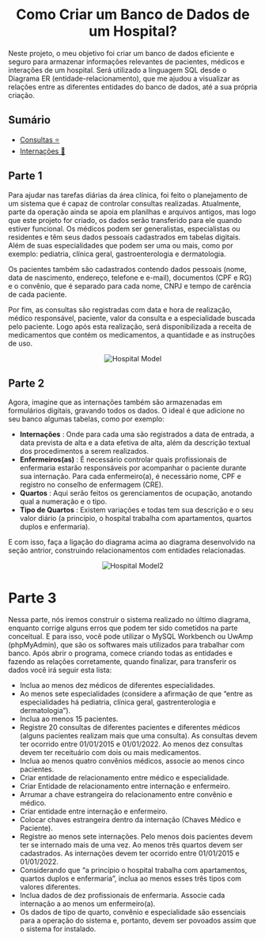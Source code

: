 # <div align=center> Como Criar um Banco de Dados de um Hospital? </div>

Neste projeto, o meu objetivo foi criar um banco de dados eficiente e seguro para armazenar informações relevantes de pacientes, médicos e interações de um hospital. Será utilizado a linguagem SQL desde o Diagrama ER (entidade-relacionamento), que me ajudou a visualizar as relações entre as diferentes entidades do banco de dados, até a sua própria criação.

## Sumário

- [Consultas ⭐️](#parte-1)
- [Internações 🌻](#parte-2)

## Parte 1

Para ajudar nas tarefas diárias da área clínica, foi feito o planejamento de um sistema que é capaz de controlar consultas realizadas. Atualmente, parte da operação ainda se apoia em planilhas e arquivos antigos, mas logo que este projeto for criado, os dados serão transferido para ele quando estiver funcional. Os médicos podem ser generalistas, especialistas ou residentes e têm seus dados pessoais cadastrados em tabelas digitais. Além de suas especialidades que podem ser uma ou mais, como por exemplo: pediatria, clínica geral, gastroenterologia e dermatologia.

Os pacientes também são cadastrados contendo dados pessoais (nome, data de nascimento, endereço, telefone e e-mail), documentos (CPF e RG) e o convênio, que é separado para cada nome, CNPJ e tempo de carência de cada paciente.

Por fim, as consultas são registradas com data e hora de realização, médico responsável, paciente, valor da consulta e a especialidade buscada pelo paciente. Logo após esta realização, será disponibilizada a receita de medicamentos que contém os medicamentos, a quantidade e as instruções de uso.

<div align=center>
  <img src="https://github.com/DvlprMatheus/SQL-Hospital/assets/125493286/f1feab9c-9de3-4d90-8594-54a3458ef325" alt="Hospital Model">
</div>

## Parte 2

Agora, imagine que as internações também são armazenadas em formulários digitais, gravando todos os dados. O ideal é que adicione no seu banco algumas tabelas, como por exemplo:

- <b>Internações</b> : Onde para cada uma são registrados a data de entrada, a data prevista de alta e a data efetiva de alta, além da descrição textual dos procedimentos a serem realizados.
- <b>Enfermeiros(as)</b> : É necessário controlar quais profissionais de enfermaria estarão responsáveis por acompanhar o paciente durante sua internação. Para cada enfermeiro(a), é necessário nome, CPF e registro no conselho de enfermagem (CRE).
- <b>Quartos</b> : Aqui serão feitos os gerenciamentos de ocupação, anotando qual a numeração e o tipo.
- <b>Tipo de Quartos</b> : Existem variações e todas tem sua descrição e o seu valor diário (a princípio, o hospital trabalha com apartamentos, quartos duplos e enfermaria).

E com isso, faça a ligação do diagrama acima ao diagrama desenvolvido na seção antrior, construindo relacionamentos com entidades relacionadas.

<div align=center>
  <img src="https://github.com/DvlprMatheus/SQL-Hospital/assets/125493286/bff7fecc-de33-41c8-a028-a9671bf7ab94" alt="Hospital Model2">
</div>

# Parte 3

Nessa parte, nós iremos construir o sistema realizado no último diagrama, enquanto corrige alguns erros que podem ter sido cometidos na parte conceitual. E para isso, você pode utilizar o MySQL Workbench ou UwAmp (phpMyAdmin), que são os softwares mais utilizados para trabalhar com banco. Após abrir o programa, comece criando todas as entidades e fazendo as relações corretamente, quando finalizar, para transferir os dados você irá seguir esta lista:

- Inclua ao menos dez médicos de diferentes especialidades.
- Ao menos sete especialidades (considere a afirmação de que “entre as especialidades há pediatria, clínica geral, gastrenterologia e dermatologia”).
- Inclua ao menos 15 pacientes.
- Registre 20 consultas de diferentes pacientes e diferentes médicos (alguns pacientes realizam mais que uma consulta). As consultas devem ter ocorrido entre 01/01/2015 e 01/01/2022. Ao menos dez consultas devem ter receituário com dois ou mais medicamentos.
- Inclua ao menos quatro convênios médicos, associe ao menos cinco pacientes.
- Criar entidade de relacionamento entre médico e especialidade.
- Criar Entidade de relacionamento entre internação e enfermeiro.
- Arrumar a chave estrangeira do relacionamento entre convênio e médico.
- Criar entidade entre internação e enfermeiro.
- Colocar chaves estrangeira dentro da internação (Chaves Médico e Paciente).
- Registre ao menos sete internações. Pelo menos dois pacientes devem ter se internado mais de uma vez. Ao menos três quartos devem ser cadastrados. As internações devem ter ocorrido entre 01/01/2015 e 01/01/2022.
- Considerando que “a princípio o hospital trabalha com apartamentos, quartos duplos e enfermaria”, inclua ao menos esses três tipos com valores diferentes.
- Inclua dados de dez profissionais de enfermaria. Associe cada internação a ao menos um enfermeiro(a).
- Os dados de tipo de quarto, convênio e especialidade são essenciais para a operação do sistema e, portanto, devem ser povoados assim que o sistema for instalado.
